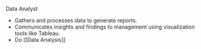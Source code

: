 Data Analyst
  - Gathers and processes data to generate reports.
  - Communicates insights and findings to management using visualization tools like Tableau.
  - Do [[Data Analysis]]